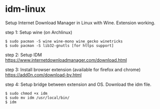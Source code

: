 # idm-linux
Setup Internet Download Manager in Linux with Wine. Extension working.

step 1: Setup wine (on Archlinux)
```
$ sudo pacman -S wine wine-mono wine_gecko winetricks
$ sudo pacman -S lib32-gnutls [for https support]
```

step 2: Setup IDM 
https://www.internetdownloadmanager.com/download.html

step 3: Install browser extension (available for firefox and chrome)
https://add0n.com/download-by.html

step 4: Setup bridge between extension and OS. Download the idm file.
```
$ sudo chmod +x idm
$ sudo mv idm /usr/local/bin/
$ idm
```
